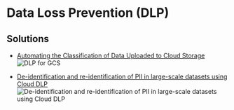 # Data Loss Prevention (DLP)

## Solutions
- [Automating the Classification of Data Uploaded to Cloud Storage](https://cloud.google.com/solutions/automating-classification-of-data-uploaded-to-cloud-storage)
![DLP for GCS](https://cloud.google.com/solutions/images/automating-class-pipeline.svg?dcb_=0.5941568014842593)

- [De-identification and re-identification of PII in large-scale datasets using Cloud DLP](https://cloud.google.com/solutions/de-identification-re-identification-pii-using-cloud-dlp)
![De-identification and re-identification of PII in large-scale datasets using Cloud DLP](https://cloud.google.com/solutions/images/de-identification-re-identification-pii-using-cloud-dlp-1-architecture.svg)
